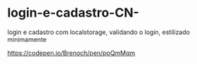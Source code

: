 # login-e-cadastro-CN-
login e cadastro com localstorage, validando o login, estilizado minimamente

https://codepen.io/Brenoch/pen/poQmMqm
